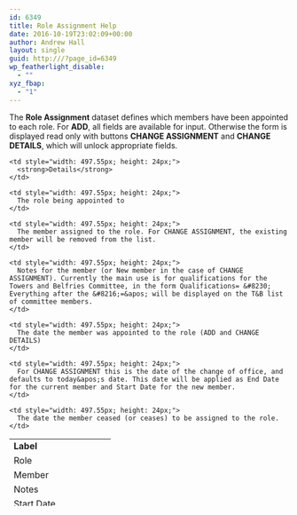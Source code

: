 ```yaml
---
id: 6349
title: Role Assignment Help
date: 2016-10-19T23:02:09+00:00
author: Andrew Hall
layout: single
guid: http:///?page_id=6349
wp_featherlight_disable:
  - ""
xyz_fbap:
  - "1"
---
```

The **Role Assignment** dataset defines which members have been appointed to each role. For **ADD**, all fields are available for input. Otherwise the form is displayed read only with buttons **CHANGE ASSIGNMENT** and **CHANGE DETAILS**, which will unlock appropriate fields.

<table style="height: 121px; width: 681px;">
  <tr style="height: 24px;">
    <td style="width: 167.45px; height: 24px;">
      <strong>Label</strong>
    </td>
    
    <td style="width: 497.55px; height: 24px;">
      <strong>Details</strong>
    </td>
  </tr>
  
  <tr style="height: 24px;">
    <td style="width: 167.45px; height: 24px;">
      Role
    </td>
    
    <td style="width: 497.55px; height: 24px;">
      The role being appointed to
    </td>
  </tr>
  
  <tr style="height: 24px;">
    <td style="width: 167.45px; height: 24px;">
      Member
    </td>
    
    <td style="width: 497.55px; height: 24px;">
      The member assigned to the role. For CHANGE ASSIGNMENT, the existing member will be removed from the list.
    </td>
  </tr>
  
  <tr style="height: 24px;">
    <td style="width: 167.45px; height: 24px;">
      Notes
    </td>
    
    <td style="width: 497.55px; height: 24px;">
      Notes for the member (or New member in the case of CHANGE ASSIGNMENT). Currently the main use is for qualifications for the Towers and Belfries Committee, in the form Qualifications= &#8230; Everything after the &#8216;=&apos; will be displayed on the T&B list of committee members.
    </td>
  </tr>
  
  <tr style="height: 24px;">
    <td style="width: 167.45px; height: 24px;">
      Start Date
    </td>
    
    <td style="width: 497.55px; height: 24px;">
      The date the member was appointed to the role (ADD and CHANGE DETAILS)
    </td>
  </tr>
  
  <tr style="height: 24px;">
    <td style="width: 167.45px; height: 24px;">
      Change Date
    </td>
    
    <td style="width: 497.55px; height: 24px;">
      For CHANGE ASSIGNMENT this is the date of the change of office, and defaults to today&apos;s date. This date will be applied as End Date for the current member and Start Date for the new member.
    </td>
  </tr>
  
  <tr style="height: 24px;">
    <td style="width: 167.45px; height: 24px;">
      End Date
    </td>
    
    <td style="width: 497.55px; height: 24px;">
      The date the member ceased (or ceases) to be assigned to the role.
    </td>
  </tr>
</table>

 

